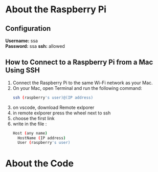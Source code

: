# About the Raspberry Pi
## Configuration
**Username:** ssa  
**Password:** ssa
**ssh:** allowed
## How to Connect to a Raspberry Pi from a Mac Using SSH

1. Connect the Raspberry Pi to the same Wi-Fi network as your Mac.
2. On your Mac, open Terminal and run the following command:
   ```sh
   ssh (raspberry's user)@(IP address)

3. on vscode, download Remote exlporer
4. in remote exlporer press the wheel next to ssh
5. choose the first link
6. write in the file :
   ```sh
   Host (any name)
     HostName (IP address)
     User (raspberry's user)

# About the Code

